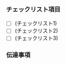 ### チェックリスト項目
<!-- タスクの詳細はチェックリスト形式で記載すると便利です -->
- [ ] (チェックリスト1)
- [ ] (チェックリスト2)
- [ ] (チェックリスト3)

### 伝達事項
<!-- 何かあれば記載してください -->
